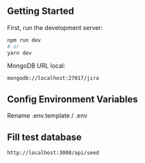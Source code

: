 
## Getting Started

First, run the development server:

```bash
npm run dev
# or
yarn dev
```

MongoDB URL local:
```
mongodb://localhost:27017/jira
```

## Config Environment Variables
Rename .env.template / .env

## Fill test database
```
http://localhost:3000/api/seed
```
